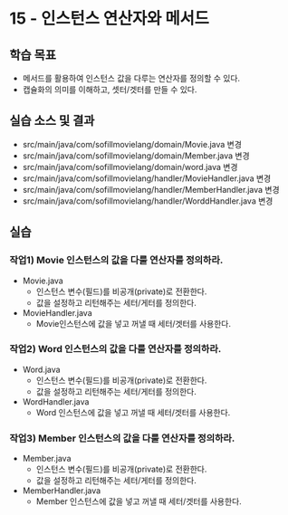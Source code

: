 # 15 - 인스턴스 연산자와 메서드

## 학습 목표

- 메서드를 활용하여 인스턴스 값을 다루는 연산자를 정의할 수 있다.
- 캡슐화의 의미를 이해하고, 셋터/겟터를 만들 수 있다.

## 실습 소스 및 결과


- src/main/java/com/sofillmovielang/domain/Movie.java 변경
- src/main/java/com/sofillmovielang/domain/Member.java 변경
- src/main/java/com/sofillmovielang/domain/word.java 변경
- src/main/java/com/sofillmovielang/handler/MovieHandler.java 변경
- src/main/java/com/sofillmovielang/handler/MemberHandler.java 변경
- src/main/java/com/sofillmovielang/handler/WorddHandler.java 변경

## 실습

### 작업1) Movie 인스턴스의 값을 다룰 연산자를 정의하라.

- Movie.java
    - 인스턴스 변수(필드)를 비공개(private)로 전환한다.
    - 값을 설정하고 리턴해주는 세터/게터를 정의한다.
- MovieHandler.java
    - Movie인스턴스에 값을 넣고 꺼낼 때 세터/겟터를 사용한다.

### 작업2) Word 인스턴스의 값을 다룰 연산자를 정의하라.

- Word.java
    - 인스턴스 변수(필드)를 비공개(private)로 전환한다.
    - 값을 설정하고 리턴해주는 세터/게터를 정의한다.
- WordHandler.java
    - Word 인스턴스에 값을 넣고 꺼낼 때 세터/겟터를 사용한다.

### 작업3) Member 인스턴스의 값을 다룰 연산자를 정의하라.

- Member.java
    - 인스턴스 변수(필드)를 비공개(private)로 전환한다.
    - 값을 설정하고 리턴해주는 세터/게터를 정의한다.
- MemberHandler.java
    - Member 인스턴스에 값을 넣고 꺼낼 때 세터/겟터를 사용한다.

    
    